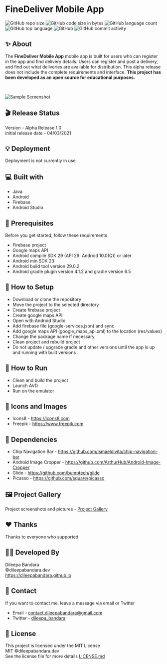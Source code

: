 # FineDeliver Mobile App

![GitHub repo size](https://img.shields.io/github/repo-size/dileepabandara/fine_deliver?color=red&label=repository%20size)
![GitHub code size in bytes](https://img.shields.io/github/languages/code-size/dileepabandara/fine_deliver?color=red)
![GitHub language count](https://img.shields.io/github/languages/count/dileepabandara/fine_deliver)
![GitHub top language](https://img.shields.io/github/languages/top/dileepabandara/fine_deliver)
![GitHub](https://img.shields.io/github/license/dileepabandara/fine_deliver?color=yellow)
![GitHub commit activity](https://img.shields.io/github/commit-activity/m/dileepabandara/fine_deliver?color=brightgreen&label=commits)

## ✨ About

The **FineDeliver Mobile App** mobile app is built for users who can register in the app and find delivery details. Users can register and post a delivery, and find out what deliveries are available for distribution. This alpha release does not include the complete requirements and interface. **This project has been developed as an open source for educational purposes.**

<br>

![Sample Screenshot](https://dileepabandara.github.io/public-images/projects/finedeliver-preview.png)

## 🎬 Release Status

Version - Alpha Release 1.0  
Initial release date - 04/03/2021

## 💡 Deployment

Deployment is not currently in use

## 💻 Built with

- Java
- Android
- Firebase
- Android Studio

## 📌 Prerequisites

Before you get started, follow these requirements

- Firebase project
- Google maps API
- Android compile SDK 29 (API 29: Android 10.0(Q)) or later
- Android min SDK 23
- Android build tool version 29.0.2
- Android gradle plugin version 4.1.2 and gradle version 6.5

## 🍃 How to Setup

- Download or clone the repository
- Move the project to the selected directory
- Create firebase project
- Create google maps API
- Open with Android Studio
- Add firebase file (google-services.json) and sync
- Add google maps API (google_maps_api.xml) to the location (res/values)
- Change the package name if necessary
- Clean project and rebuild project
- Do not update / upgrade gradle and other versions until the app is up and running with built versions

## 🚀 How to Run

- Clean and build the project
- Launch AVD
- Run on the emulator

## 📸 Icons and Images

- Icons8 - https://icons8.com
- Freepik - https://www.freepik.com

## 💎 Dependencies

- Chip Navigation Bar - https://github.com/ismaeldivita/chip-navigation-bar
- Android Image Cropper - https://github.com/ArthurHub/Android-Image-Cropper
- Glide - https://github.com/bumptech/glide
- Picasso - https://github.com/square/picasso

## 🖼️ Project Gallery

Project screenshots and pictures - [Project Gallery](https://dileepabandara.github.io/project-gallery)

## ❤️ Thanks

Thanks to everyone who supported

## 👨‍💻 Developed By

Dileepa Bandara  
©dileepabandara.dev  
https://dileepabandara.github.io

## 💬 Contact

If you want to contact me, leave a message via email or Twitter

- Email - <contact.dileepabandara@gmail.com>
- Twitter - [dileepa_bandara](https://twitter.com/dileepa_bandara)

## 📜 License

This project is licensed under the MIT License  
MIT ©dileepabandara.dev  
See the license file for more details [LICENSE.md](https://github.com/dileepabandara/fine_deliver/blob/main/LICENSE)
